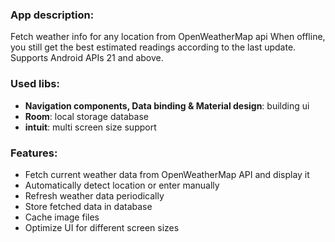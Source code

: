 ### App description:
Fetch weather info for any location from OpenWeatherMap api
When offline, you still get the best estimated readings according to the last update.
Supports Android APIs 21 and above.

### Used libs:

* **Navigation components, Data binding & Material design**: building ui
* **Room**: local storage database
* **intuit**: multi screen size support

### Features:

* Fetch current weather data from OpenWeatherMap API and display it
* Automatically detect location or enter manually
* Refresh weather data periodically
* Store fetched data in database
* Cache image files
* Optimize UI for different screen sizes